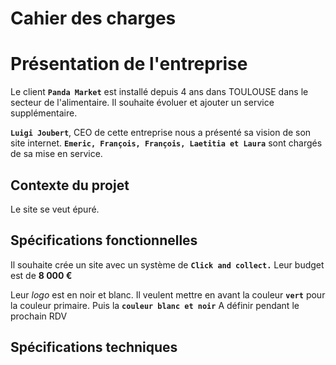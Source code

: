 #                        Cahier des charges

# Présentation de l'entreprise

Le client **`Panda Market`** est installé depuis 4 ans dans TOULOUSE dans le secteur de l'alimentaire.
Il souhaite évoluer et ajouter un service supplémentaire.

**`Luigi Joubert`**, CEO de cette entreprise nous a présenté sa vision de son site internet.
**`Emeric, François, François, Laetitia et Laura`** sont chargés de sa mise en service.   

## Contexte du projet 
Le site se veut épuré.
## Spécifications fonctionnelles

Il souhaite crée un site avec un système de  **`Click and collect.`**
Leur budget est de ****8 000 €****

Leur *logo* est en noir et blanc.
Il veulent mettre en avant la couleur **`vert`** pour la couleur primaire.
Puis la **`couleur blanc et noir`**
A définir pendant le prochain RDV



## Spécifications techniques
